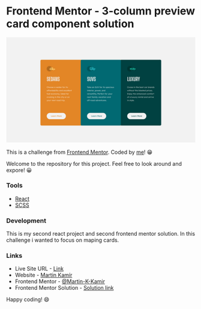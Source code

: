 # Frontend Mentor - 3-column preview card component solution

![3-column preview card component](./desktop-preview.jpg)

This is a challenge from [Frontend Mentor](https://www.frontendmentor.io/). Coded by [me](https://www.frontendmentor.io/profile/Martin-K-Kamir)! 😁

Welcome to the repository for this project. Feel free to look around and expore! 😀

### Tools

- [React](https://reactjs.org/)
- [SCSS](https://sass-lang.com/)

### Development

This is my second react project and second frontend mentor solution. In this challenge i wanted to focus on maping cards.

### Links

- Live Site URL - [Link](https://3-col-preview-card-martin-kamir.netlify.app/)
- Website - [Martin Kamír](https://martinkamir.com/)
- Frontend Mentor - [@Martin-K-Kamir](https://www.frontendmentor.io/profile/Martin-K-Kamir)
- Frontend Mentor Solution - [Solution link](https://www.frontendmentor.io/solutions/react-and-scss-3col-preview-card-component-eQpv-6Bqg)

Happy coding! 😄